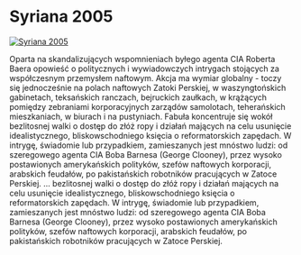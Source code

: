 Syriana 2005 
=============
[![Syriana 2005 ](http://vidos.pl/images/player.gif)](http://vidos.pl/syriana-2005)

 Oparta na skandalizujących wspomnieniach byłego agenta CIA Roberta Baera opowieść o politycznych i wywiadowczych intrygach stojących za współczesnym przemysłem naftowym. Akcja ma wymiar globalny - toczy się jednocześnie na polach naftowych Zatoki Perskiej, w waszyngtońskich gabinetach, teksańskich ranczach, bejruckich zaułkach, w krążących pomiędzy zebraniami korporacyjnych zarządów samolotach, teherańskich mieszkaniach, w biurach i na pustyniach. Fabuła koncentruje się wokół bezlitosnej walki o dostęp do złóż ropy i działań mających na celu usunięcie idealistycznego, bliskowschodniego księcia o reformatorskich zapędach. W intrygę, świadomie lub przypadkiem, zamieszanych jest mnóstwo ludzi: od szeregowego agenta CIA Boba Barnesa (George Clooney), przez wysoko postawionych amerykańskich polityków, szefów naftowych korporacji, arabskich feudałów, po pakistańskich robotników pracujących w Zatoce Perskiej.  ... bezlitosnej walki o dostęp do złóż ropy i działań mających na celu usunięcie idealistycznego, bliskowschodniego księcia o reformatorskich zapędach. W intrygę, świadomie lub przypadkiem, zamieszanych jest mnóstwo ludzi: od szeregowego agenta CIA Boba Barnesa (George Clooney), przez wysoko postawionych amerykańskich polityków, szefów naftowych korporacji, arabskich feudałów, po pakistańskich robotników pracujących w Zatoce Perskiej.
